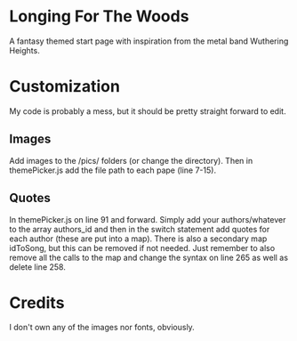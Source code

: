 # Longing For The Woods

A fantasy themed start page with inspiration from the metal band Wuthering Heights.

# Customization

My code is probably a mess, but it should be pretty straight forward to edit.

## Images

Add images to the /pics/ folders (or change the directory). Then in themePicker.js add the file path to each pape (line 7-15).

## Quotes

In themePicker.js on line 91 and forward. Simply add your authors/whatever to the array authors_id and then in the switch statement add quotes for each author (these are put into a map). There is also a secondary map idToSong, but this can be removed if not needed. Just remember to also remove all the calls to the map and change the syntax on line 265 as well as delete line 258. 

# Credits

I don't own any of the images nor fonts, obviously.